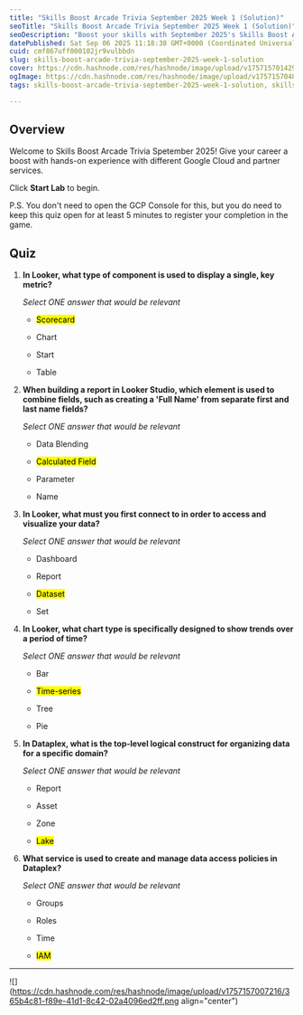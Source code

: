 ```yaml
---
title: "Skills Boost Arcade Trivia September 2025 Week 1 (Solution)"
seoTitle: "Skills Boost Arcade Trivia September 2025 Week 1 (Solution)"
seoDescription: "Boost your skills with September 2025's Skills Boost Arcade Trivia. Enhance your Google Cloud knowledge through engaging quizzes"
datePublished: Sat Sep 06 2025 11:18:38 GMT+0000 (Coordinated Universal Time)
cuid: cmf867uff000102jr9vulbbdn
slug: skills-boost-arcade-trivia-september-2025-week-1-solution
cover: https://cdn.hashnode.com/res/hashnode/image/upload/v1757157014292/e265fcb3-a1ed-484a-889a-c13ed0bee9b7.png
ogImage: https://cdn.hashnode.com/res/hashnode/image/upload/v1757157048417/ec6d96f2-f609-4e79-91b0-97edfb2c806c.png
tags: skills-boost-arcade-trivia-september-2025-week-1-solution, skills-boost-arcade-trivia-september-2025, skills-boost-arcade-trivia-september-2025-week-1

---
```


## Overview

Welcome to Skills Boost Arcade Trivia Spetember 2025! Give your career a boost with hands-on experience with different Google Cloud and partner services.

Click **Start Lab** to begin.

P.S. You don't need to open the GCP Console for this, but you do need to keep this quiz open for at least 5 minutes to register your completion in the game.

## Quiz

1. **In Looker, what type of component is used to display a single, key metric?**
    
    *Select ONE answer that would be relevant*
    
    * <mark>Scorecard</mark>
        
    * Chart
        
    * Start
        
    * Table
        
2. **When building a report in Looker Studio, which element is used to combine fields, such as creating a 'Full Name' from separate first and last name fields?**
    
    *Select ONE answer that would be relevant*
    
    * Data Blending
        
    * <mark>Calculated Field</mark>
        
    * Parameter
        
    * Name
        
3. **In Looker, what must you first connect to in order to access and visualize your data?**
    
    *Select ONE answer that would be relevant*
    
    * Dashboard
        
    * Report
        
    * <mark>Dataset</mark>
        
    * Set
        
4. **In Looker, what chart type is specifically designed to show trends over a period of time?**
    
    *Select ONE answer that would be relevant*
    
    * Bar
        
    * <mark>Time-series</mark>
        
    * Tree
        
    * Pie
        
5. **In Dataplex, what is the top-level logical construct for organizing data for a specific domain?**
    
    *Select ONE answer that would be relevant*
    
    * Report
        
    * Asset
        
    * Zone
        
    * <mark>Lake</mark>
        
6. **What service is used to create and manage data access policies in Dataplex?**
    
    *Select ONE answer that would be relevant*
    
    * Groups
        
    * Roles
        
    * Time
        
    * <mark>IAM</mark>
        

---

![](https://cdn.hashnode.com/res/hashnode/image/upload/v1757157007216/365b4c81-f89e-41d1-8c42-02a4096ed2ff.png align="center")